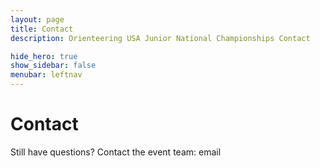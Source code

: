 ```yaml
---
layout: page
title: Contact
description: Orienteering USA Junior National Championships Contact

hide_hero: true
show_sidebar: false
menubar: leftnav
---
```


# Contact

Still have questions? Contact the event team: email